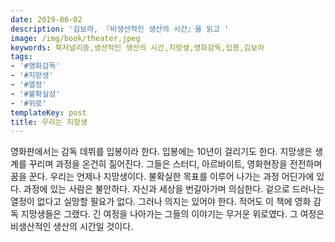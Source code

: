 ```yaml
---
date: 2019-06-02
description: '김보라, 『비생산적인 생산의 시간』을 읽고 '
image: /img/book/theater.jpeg
keywords: 북저널리즘,생산적인 생산의 시간,지망생,영화감독,입봉,김보라
tags:
- '#영화감독'
- '#지망생'
- '#열정'
- '#불확실성'
- '#위로'
templateKey: post
title: 우리는 지망생
---
```


영화판에서는 감독 데뷔를 입봉이라 한다. 입봉에는 10년이 걸리기도 한다. 지망생은 생계를 꾸리며 과정을 온건히 짊어진다. 그들은 스터디, 아르바이트, 영화현장을 전전하며 꿈을 꾼다. 우리는 언제나 지망생이다. 불확실한 목표를 이루어 나가는 과정 어딘가에 있다. 과정에 있는 사람은 불안하다. 자신과 세상을 번갈아가며 의심한다. 겉으로 드러나는 열정이 없다고 실망할 필요가 없다. 그러나 의지는 있어야 한다. 적어도 이 책에 영화 감독 지망생들은 그랬다. 긴 여정을 나아가는 그들의 이야기는 무거운 위로였다. 그 여정은 비생산적인 생산의 시간일 것이다.